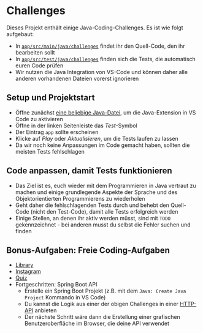 # Challenges

Dieses Projekt enthält einige Java-Coding-Challenges. Es ist wie folgt aufgebaut:

- In [`app/src/main/java/challenges`](./app/src/main/java/challenges) findet ihr den Quell-Code, den ihr bearbeiten sollt
- In [`app/src/test/java/challenges`](./app/src/test/java/challenges) finden sich die Tests, die automatisch euren Code prüfen
- Wir nutzen die Java Integration von VS-Code und können daher alle anderen vorhandenen Dateien vorerst ignorieren

## Setup und Projektstart

- Öffne zunächst [eine beliebige Java-Datei](./app/src/main/java/challenges/App.java), um die Java-Extension in VS Code zu aktivieren
- Öffne in der linken Seitenleiste das _Test_-Symbol
- Der Eintrag `app` sollte erscheinen
- Klicke auf _Play_ oder _Aktualisieren_, um die Tests laufen zu lassen
- Da wir noch keine Anpassungen im Code gemacht haben, sollten die meisten Tests fehlschlagen

## Code anpassen, damit Tests funktionieren

- Das Ziel ist es, euch wieder mit dem Programmieren in Java vertraut zu machen und einige grundlegende Aspekte der Sprache und des Objektorientierten Programmierens zu wiederholen
- Geht daher die fehlschlagenden Tests durch und behebt den Quell-Code (nicht den Test-Code), damit alle Tests erfolgreich werden
- Einige Stellen, an denen ihr aktiv werden müsst, sind mit `TODO` gekennzeichnet - bei anderen musst du selbst die Fehler suchen und finden

## Bonus-Aufgaben: Freie Coding-Aufgaben

- [Library](./app/src/main/java/challenges/Library/Library.java)
- [Instagram](./app/src/main/java/challenges/Instagram/Instagram.java)
- [Quiz](./app/src/main/java/challenges/Quiz/Quiz.java)
- Fortgeschritten: Spring Boot API
  - Erstelle ein Spring Boot Projekt (z.B. mit dem `Java: Create Java Project` Kommando in VS Code)
  - Du kannst die Logik aus einer der obigen Challenges in einer [HTTP-API](https://spring.io/guides/gs/rest-service) anbieten
  - Der nächste Schritt wäre dann die Erstellung einer grafischen Benutzeroberfläche im Browser, die deine API verwendet
